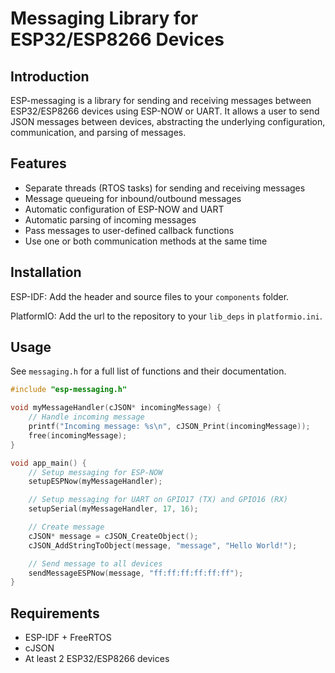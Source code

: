 # Messaging Library for ESP32/ESP8266 Devices

## Introduction

ESP-messaging is a library for sending and receiving messages between ESP32/ESP8266 devices using ESP-NOW or UART. It allows a user to send JSON messages between devices, abstracting the underlying configuration, communication, and parsing of messages.

## Features

- Separate threads (RTOS tasks) for sending and receiving messages
- Message queueing for inbound/outbound messages
- Automatic configuration of ESP-NOW and UART
- Automatic parsing of incoming messages
- Pass messages to user-defined callback functions
- Use one or both communication methods at the same time

## Installation

ESP-IDF: Add the header and source files to your `components` folder.

PlatformIO: Add the url to the repository to your `lib_deps` in `platformio.ini`.

## Usage

See `messaging.h` for a full list of functions and their documentation.

```c
#include "esp-messaging.h"

void myMessageHandler(cJSON* incomingMessage) {
    // Handle incoming message
    printf("Incoming message: %s\n", cJSON_Print(incomingMessage));
    free(incomingMessage);
}

void app_main() {
    // Setup messaging for ESP-NOW
    setupESPNow(myMessageHandler);

    // Setup messaging for UART on GPIO17 (TX) and GPIO16 (RX)
    setupSerial(myMessageHandler, 17, 16);

    // Create message
    cJSON* message = cJSON_CreateObject();
    cJSON_AddStringToObject(message, "message", "Hello World!");

    // Send message to all devices
    sendMessageESPNow(message, "ff:ff:ff:ff:ff:ff");
}
```

## Requirements

- ESP-IDF + FreeRTOS
- cJSON
- At least 2 ESP32/ESP8266 devices
